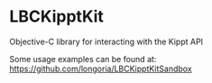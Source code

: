 LBCKipptKit
===========

Objective-C library for interacting with the Kippt API

Some usage examples can be found at:
https://github.com/longoria/LBCKipptKitSandbox